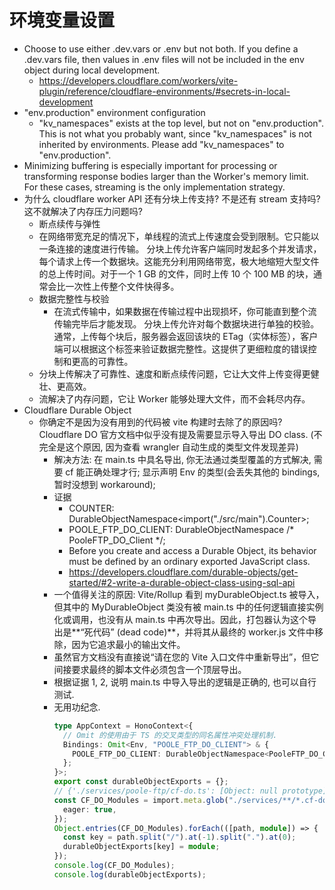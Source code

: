 # 环境变量设置
- Choose to use either .dev.vars or .env but not both. If you define a .dev.vars file, then values in .env files will not be included in the env object during local development.
  - https://developers.cloudflare.com/workers/vite-plugin/reference/cloudflare-environments/#secrets-in-local-development
- "env.production" environment configuration
  - "kv_namespaces" exists at the top level, but not on "env.production".
    This is not what you probably want, since "kv_namespaces" is not inherited by environments.
    Please add "kv_namespaces" to "env.production".
- Minimizing buffering is especially important for processing or transforming response bodies larger than the Worker's memory limit. For these cases, streaming is the only implementation strategy.
- 为什么 cloudflare worker API 还有分块上传支持? 不是还有 stream 支持吗? 这不就解决了内存压力问题吗?
  - 断点续传与弹性
  - 在网络带宽充足的情况下，单线程的流式上传速度会受到限制。它只能以一条连接的速度进行传输。
    分块上传允许客户端同时发起多个并发请求，每个请求上传一个数据块。这能充分利用网络带宽，极大地缩短大型文件的总上传时间。对于一个 1 GB 的文件，同时上传 10 个 100 MB 的块，通常会比一次性上传整个文件快得多。
  - 数据完整性与校验
    - 在流式传输中，如果数据在传输过程中出现损坏，你可能直到整个流传输完毕后才能发现。
      分块上传允许对每个数据块进行单独的校验。通常，上传每个块后，服务器会返回该块的 ETag（实体标签），客户端可以根据这个标签来验证数据完整性。这提供了更细粒度的错误控制和更高的可靠性。
  - 分块上传解决了可靠性、速度和断点续传问题，它让大文件上传变得更健壮、更高效。
  - 流解决了内存问题，它让 Worker 能够处理大文件，而不会耗尽内存。
- Cloudflare Durable Object
  - 你确定不是因为没有用到的代码被 vite 构建时去除了的原因吗? Cloudflare DO 官方文档中似乎没有提及需要显示导入导出 DO class. (不完全是这个原因, 因为查看 wrangler 自动生成的类型文件发现差异)
    - 解决方法: 在 main.ts 中具名导出, 你无法通过类型覆盖的方式解决, 需要 cf 能正确处理才行; 显示声明 Env 的类型(会丢失其他的 bindings, 暂时没想到 workaround);
    - 证据
      - COUNTER: DurableObjectNamespace<import("./src/main").Counter>;
      - POOLE_FTP_DO_CLIENT: DurableObjectNamespace /* PooleFTP_DO_Client */;
      - Before you create and access a Durable Object, its behavior must be defined by an ordinary exported JavaScript class.
      - https://developers.cloudflare.com/durable-objects/get-started/#2-write-a-durable-object-class-using-sql-api
    - 一个值得关注的原因: Vite/Rollup 看到 myDurableObject.ts 被导入，但其中的 MyDurableObject 类没有被 main.ts 中的任何逻辑直接实例化或调用，也没有从 main.ts 中再次导出。因此，打包器认为这个导出是**“死代码” (dead code)**，并将其从最终的 worker.js 文件中移除，因为它追求最小的输出文件。
    - 虽然官方文档没有直接说“请在您的 Vite 入口文件中重新导出”，但它间接要求最终的脚本文件必须包含一个顶层导出。
    - 根据证据 1, 2, 说明 main.ts 中导入导出的逻辑是正确的, 也可以自行测试.
    - 无用功纪念.
      ```ts
      type AppContext = HonoContext<{
        // Omit 的使用由于 TS 的交叉类型的同名属性冲突处理机制.
        Bindings: Omit<Env, "POOLE_FTP_DO_CLIENT"> & {
          POOLE_FTP_DO_CLIENT: DurableObjectNamespace<PooleFTP_DO_Client>;
        };
      }>;
      export const durableObjectExports = {};
      // {'./services/poole-ftp/cf-do.ts': [Object: null prototype] [Module] { PooleFTP_DO_Client: [Getter] }}
      const CF_DO_Modules = import.meta.glob("./services/**/*.cf-do.ts", {
        eager: true,
      });
      Object.entries(CF_DO_Modules).forEach(([path, module]) => {
        const key = path.split("/").at(-1).split(".").at(0);
        durableObjectExports[key] = module;
      });
      console.log(CF_DO_Modules);
      console.log(durableObjectExports);
      ```

